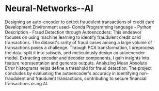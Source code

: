 # Neural-Networks--AI
Designing  an auto-encoder to detect fraudulent transactions of credit card
Development Environment used- Conda 
Programming language - Python
Description - Fraud Detection through Autoencoders:
This endeavor focuses on using machine learning to identify fraudulent credit card transactions. The dataset's rarity of fraud cases among a large volume of transactions poses a challenge. Through PCA transformation, I preprocess the data, split it into subsets, and meticulously design an autoencoder model. Extracting encoder and decoder components, I gain insights into feature representation and generate outputs. Analyzing Mean Absolute Error histograms helps define a threshold for fraud detection. The project concludes by evaluating the autoencoder's accuracy in identifying non-fraudulent and fraudulent transactions, contributing to secure financial transactions using AI.
